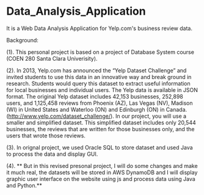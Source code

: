 # Data_Analysis_Application


It is a Web Data Analysis Application for Yelp.com's business review data.

Background:

(1). This personal project is based on a project of Database System course (COEN 280 Santa Clara Univerisity).

(2). In 2013, Yelp.com has announced the “Yelp Dataset Challenge” and invited students to use this data in an innovative way and break ground in research. Students would query this dataset to extract useful information for local businesses and individual users.
The Yelp data is available in JSON format. The original Yelp dataset includes 42,153 businesses, 252,898 users, and 1,125,458 reviews from Phoenix (AZ), Las Vegas (NV), Madison (WI) in United States and Waterloo (ON) and Edinburgh (ON) in Canada. (http://www.yelp.com/dataset_challenge/). In our project, you will use a smaller and simplified dataset. This simplified dataset includes only 20,544 businesses, the reviews that are written for those businesses only, and the users that wrote those reviews.

(3). In orignal project, we used Oracle SQL to store dataset and used Java to process the data and display GUI. 

(4). ** But in this revised presonal project, I will do some changes and make it much real, the datasets will be stored in AWS DynamoDB and I will display graphic user interface on the website using js and process data using Java and Python.**
